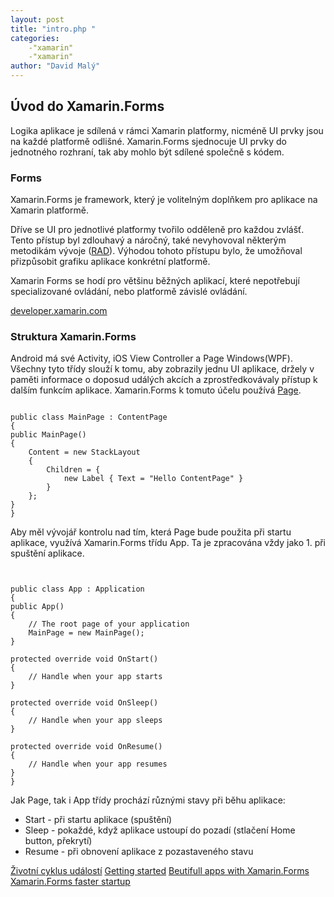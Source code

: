 ```yaml
---
layout: post
title: "intro.php "
categories:
    -"xamarin"
    -"xamarin"
author: "David Malý"
--- 
```



## Úvod do Xamarin.Forms


Logika aplikace je sdílená v rámci Xamarin platformy, nicméně UI prvky jsou na každé platformě odlišné. Xamarin.Forms sjednocuje UI prvky do jednotného rozhraní, tak aby mohlo být sdílené společně s kódem.


### Forms


Xamarin.Forms je framework, který je volitelným doplňkem pro aplikace na Xamarin platformě.



Dříve se UI pro jednotlivé platformy tvořilo odděleně pro každou zvlášť. Tento přístup byl zdlouhavý a náročný, také nevyhovoval některým metodikám vývoje ([RAD](https://en.wikipedia.org/wiki/Rapid_application_development)). Výhodou tohoto přístupu bylo, že umožňoval přizpůsobit grafiku aplikace konkrétní platformě.



Xamarin Forms se hodí pro většinu běžných aplikací, které nepotřebují specializované ovládání, nebo platformě závislé ovládání.

[developer.xamarin.com](https://developer.xamarin.com/guides/xamarin-forms/)
### Struktura Xamarin.Forms


Android má své Activity, iOS View Controller a Page Windows(WPF). Všechny tyto třídy slouží k tomu, aby zobrazily jednu UI aplikace, držely v paměti informace o doposud událých akcích a zprostředkovávaly přístup k dalším funkcím aplikace. Xamarin.Forms k tomuto účelu používá [Page](https://developer.xamarin.com/guides/xamarin-forms/controls/pages/).<br>


```

public class MainPage : ContentPage
{public MainPage(){	Content = new StackLayout	{		Children = {			new Label { Text = "Hello ContentPage" }		}	};}
}

```


Aby měl vývojář kontrolu nad tím, která Page bude použita při startu aplikace, využívá Xamarin.Forms třídu App. Ta je zpracována vždy jako 1. při spuštění aplikace.<br>


```


public class App : Application
{public App(){	// The root page of your application	MainPage = new MainPage();}
protected override void OnStart(){	// Handle when your app starts}
protected override void OnSleep(){	// Handle when your app sleeps}
protected override void OnResume(){	// Handle when your app resumes}
}

```


Jak Page, tak i App třídy prochází různými stavy při běhu aplikace:
- Start - při startu aplikace (spuštění)
- Sleep - pokaždé, když aplikace ustoupí do pozadí (stlačení Home button, překrytí)
- Resume - při obnovení aplikace z pozastaveného stavu

[Životní cyklus událostí](https://developer.xamarin.com/guides/xamarin-forms/working-with/app-lifecycle/)
[Getting started](https://developer.xamarin.com/guides/xamarin-forms/getting-started/introduction-to-xamarin-forms/)
[Beutifull apps with Xamarin.Forms](http://www.rarelyimpossible.com/blog/2016/9/26/building-beautiful-apps-with-xamarin-forms)
[Xamarin.Forms faster startup](https://blog.xamarin.com/5-ways-boost-xamarin-forms-app-startup-time/?utm_medium=social&utm_campaign=blog&utm_source=facebook&utm_content=top-5-reduce-xamarinforms-startup)

